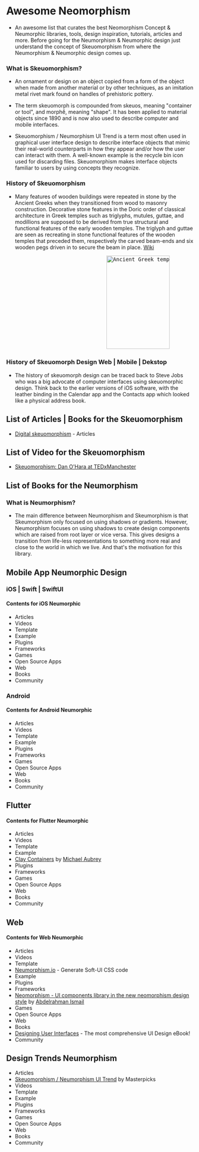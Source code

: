 # Awesome Neomorphism
- An awesome list that curates the best Neomorphism Concept & Neumorphic libraries, tools, design inspiration, tutorials, articles and more. Before going for the Neumorphism & Neumorphic design just understand the concept of Skeuomorphism from where the Neumorphism & Neumorphic design comes up. 

### What is Skeuomorphism?
- An ornament or design on an object copied from a form of the object when made from another material or by other techniques, as an imitation metal rivet mark found on handles of prehistoric pottery.

- The term skeuomorph is compounded from skeuos, meaning "container or tool", and morphḗ, meaning "shape". It has been applied to material objects since 1890 and is now also used to describe computer and mobile interfaces.

- Skeuomorphism / Neumorphism UI Trend is a term most often used in graphical user interface design to describe interface objects that mimic their real-world counterparts in how they appear and/or how the user can interact with them. A well-known example is the recycle bin icon used for discarding files. Skeuomorphism makes interface objects familiar to users by using concepts they recognize.

### History of Skeuomorphism
- Many features of wooden buildings were repeated in stone by the Ancient Greeks when they transitioned from wood to masonry construction. Decorative stone features in the Doric order of classical architecture in Greek temples such as triglyphs, mutules, guttae, and modillions are supposed to be derived from true structural and functional features of the early wooden temples. The triglyph and guttae are seen as recreating in stone functional features of the wooden temples that preceded them, respectively the carved beam-ends and six wooden pegs driven in to secure the beam in place. [Wiki](https://en.wikipedia.org/wiki/Skeuomorph)
<pre>                                <img src="https://upload.wikimedia.org/wikipedia/commons/b/bc/Doric-order-labeled_%28cropped%29.jpg" alt="Ancient Greek temple" height="250" width="170"/></pre>

### History of Skeuomorph Design Web | Mobile | Dekstop
- The history of skeuomorph design can be traced back to Steve Jobs who was a big advocate of computer interfaces using skeuomorphic design. Think back to the earlier versions of iOS software, with the leather binding in the Calendar app and the Contacts app which looked like a physical address book.


## List of Articles | Books for the Skeuomorphism
- [Digital skeuomorphism](http://thatkeith.com/articles/digital-skeuomorphism/) - Articles

## List of Video for the Skeuomorphism
- [Skeuomorphism: Dan O'Hara at TEDxManchester](https://www.youtube.com/watch?v=kpFKsC4mi5I)

## List of Books for the Neumorphism

### What is Neumorphism?
- The main difference between Neumorphism and Skeumorphism is that Skeumorphism only focused on using shadows or gradients. However, Neumorphism focuses on using shadows to create design components which are raised from root layer or vice versa. This gives designs a transition from life-less representations to something more real and close to the world in which we live. And that's the motivation for this library.


## Mobile App Neumorphic Design 

### iOS | Swift | SwiftUI
#### Contents for iOS Neumorphic

- Articles
- Videos
- Template
- Example
- Plugins
- Frameworks
- Games
- Open Source Apps
- Web
- Books
- Community

### Android
#### Contents for Android Neumorphic

- Articles
- Videos
- Template
- Example
- Plugins
- Frameworks
- Games
- Open Source Apps
- Web
- Books
- Community


## Flutter
#### Contents for Flutter Neumorphic

- Articles
- Videos
- Template
- Example
- [Clay Containers](https://github.com/mcaubrey/clay_containers) by [Michael Aubrey](https://github.com/mcaubrey)
- Plugins
- Frameworks
- Games
- Open Source Apps
- Web
- Books
- Community


## Web
#### Contents for Web Neumorphic

- Articles
- Videos
- Template
- [Neumorphism.io](https://neumorphism.io/) - Generate Soft-UI CSS code 
- Example
- Plugins
- Frameworks
- [Neomorphism - UI components library in the new neomorphism design style](https://ismail9k.github.io/neomorphism/) by [Abdelrahman Ismail](https://github.com/ismail9k)
- Games
- Open Source Apps
- Web
- Books
- [Designing User Interfaces](https://designingui.com/) - The most comprehensive UI Design eBook!
- Community

## Design Trends Neumorphism

- Articles
- [Skeuomorphism / Neumorphism UI Trend](https://medium.muz.li/skeuomorphism-neumorphism-ui-trend-e7b78792bd21) by Masterpicks
- Videos
- Template
- Example
- Plugins
- Frameworks
- Games
- Open Source Apps
- Web
- Books
- Community
